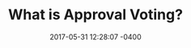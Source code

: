 ---
layout: post
title:  "What is Approval Voting?"
date:   2017-05-31 12:28:07 -0400
categories: description
---